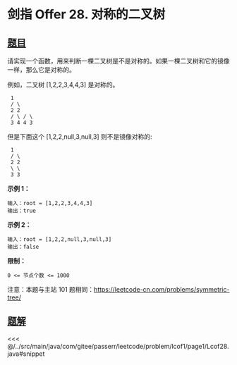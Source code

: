 # 剑指 Offer 28. 对称的二叉树

## [题目](https://leetcode.cn/problems/dui-cheng-de-er-cha-shu-lcof/)
请实现一个函数，用来判断一棵二叉树是不是对称的。如果一棵二叉树和它的镜像一样，那么它是对称的。

例如，二叉树 \[1,2,2,3,4,4,3\] 是对称的。

` 1`  
`
/ \`  
`
2 2`  
`
/ \ / \`  
`
3 4 4 3`  

但是下面这个 \[1,2,2,null,3,null,3\] 则不是镜像对称的:

` 1`  
`
/ \`  
`
2 2`  
`
\ \`  
`
3 3`

**示例 1：**

```
输入：root = [1,2,2,3,4,4,3]
输出：true
```

**示例 2：**

```
输入：root = [1,2,2,null,3,null,3]
输出：false
```

**限制：**

`0 <= 节点个数 <= 1000`

注意：本题与主站 101 题相同：<https://leetcode-cn.com/problems/symmetric-tree/>


## [题解](https://github.com/PasseRR/JavaLeetCode/blob/master/src/main/java/com/gitee/passerr/leetcode/problem/lcof1/page1/Lcof28.java)

<<< @/../src/main/java/com/gitee/passerr/leetcode/problem/lcof1/page1/Lcof28.java#snippet
